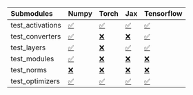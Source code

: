 | Submodules       | Numpy                                                                                                                            | Torch                                                                                                                            | Jax                                                                                                                              | Tensorflow                                                                                                                       |
|:-----------------|:---------------------------------------------------------------------------------------------------------------------------------|:---------------------------------------------------------------------------------------------------------------------------------|:---------------------------------------------------------------------------------------------------------------------------------|:---------------------------------------------------------------------------------------------------------------------------------|
| test_activations | <a href="https://github.com/unifyai/ivy/runs/7817588126?check_suite_focus=true" rel="noopener noreferrer" target="_blank">✅</a> | <a href="https://github.com/unifyai/ivy/runs/7817588310?check_suite_focus=true" rel="noopener noreferrer" target="_blank">✅</a> | <a href="https://github.com/unifyai/ivy/runs/7817588544?check_suite_focus=true" rel="noopener noreferrer" target="_blank">✅</a> | <a href="https://github.com/unifyai/ivy/runs/7817588672?check_suite_focus=true" rel="noopener noreferrer" target="_blank">✅</a> |
| test_converters  | <a href="https://github.com/unifyai/ivy/runs/7817588169?check_suite_focus=true" rel="noopener noreferrer" target="_blank">✅</a> | <a href="https://github.com/unifyai/ivy/runs/7817588356?check_suite_focus=true" rel="noopener noreferrer" target="_blank">❌</a> | <a href="https://github.com/unifyai/ivy/runs/7817588572?check_suite_focus=true" rel="noopener noreferrer" target="_blank">❌</a> | <a href="https://github.com/unifyai/ivy/runs/7817588696?check_suite_focus=true" rel="noopener noreferrer" target="_blank">✅</a> |
| test_layers      | <a href="https://github.com/unifyai/ivy/runs/7817588196?check_suite_focus=true" rel="noopener noreferrer" target="_blank">✅</a> | <a href="https://github.com/unifyai/ivy/runs/7817588406?check_suite_focus=true" rel="noopener noreferrer" target="_blank">❌</a> | <a href="https://github.com/unifyai/ivy/runs/7817588592?check_suite_focus=true" rel="noopener noreferrer" target="_blank">✅</a> | <a href="https://github.com/unifyai/ivy/runs/7817588719?check_suite_focus=true" rel="noopener noreferrer" target="_blank">✅</a> |
| test_modules     | <a href="https://github.com/unifyai/ivy/runs/7817588223?check_suite_focus=true" rel="noopener noreferrer" target="_blank">✅</a> | <a href="https://github.com/unifyai/ivy/runs/7817588452?check_suite_focus=true" rel="noopener noreferrer" target="_blank">❌</a> | <a href="https://github.com/unifyai/ivy/runs/7817588606?check_suite_focus=true" rel="noopener noreferrer" target="_blank">❌</a> | <a href="https://github.com/unifyai/ivy/runs/7817588774?check_suite_focus=true" rel="noopener noreferrer" target="_blank">❌</a> |
| test_norms       | <a href="https://github.com/unifyai/ivy/runs/7817588246?check_suite_focus=true" rel="noopener noreferrer" target="_blank">❌</a> | <a href="https://github.com/unifyai/ivy/runs/7817588487?check_suite_focus=true" rel="noopener noreferrer" target="_blank">❌</a> | <a href="https://github.com/unifyai/ivy/runs/7817588621?check_suite_focus=true" rel="noopener noreferrer" target="_blank">❌</a> | <a href="https://github.com/unifyai/ivy/runs/7817588834?check_suite_focus=true" rel="noopener noreferrer" target="_blank">❌</a> |
| test_optimizers  | <a href="https://github.com/unifyai/ivy/runs/7817588272?check_suite_focus=true" rel="noopener noreferrer" target="_blank">✅</a> | <a href="https://github.com/unifyai/ivy/runs/7817588521?check_suite_focus=true" rel="noopener noreferrer" target="_blank">✅</a> | <a href="https://github.com/unifyai/ivy/runs/7817588639?check_suite_focus=true" rel="noopener noreferrer" target="_blank">✅</a> | <a href="https://github.com/unifyai/ivy/runs/7817588884?check_suite_focus=true" rel="noopener noreferrer" target="_blank">✅</a> |